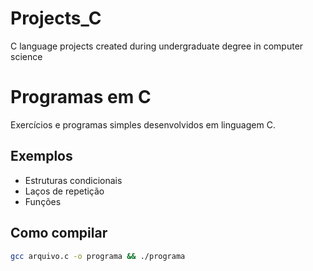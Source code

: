 # Projects_C
C language projects created during undergraduate degree in computer science

# Programas em C
Exercícios e programas simples desenvolvidos em linguagem C.

## Exemplos
- Estruturas condicionais
- Laços de repetição
- Funções

## Como compilar
```bash
gcc arquivo.c -o programa && ./programa
